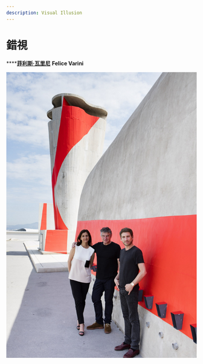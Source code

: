 ```yaml
---
description: Visual Illusion
---
```


# 錯視

\*\*\*\*[**菲利斯·瓦里尼**](https://www.indetail.com.tw/archives/24020) **Felice Varini**

![](.gitbook/assets/image%20%281%29.png)

